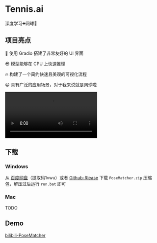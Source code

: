 # Tennis.ai

深度学习➕网球🎾

## 项目亮点

🥳 使用 Gradio 搭建了非常友好的 UI 界面

😎 模型能够在 CPU 上快速推理

🔥 构建了一个简约快速且美观的可视化流程

😀 具有广泛的应用场景，对于我来说就是网球啦

![](assets/demo.mp4)

## 下载

### Windows

从 [百度网盘](https://pan.baidu.com/s/157uf7NqJ2kYb2QYRzUMbHw?pwd=1vwu)（提取码1vwu）或者 [Github-Rlease](https://github.com/DeclK/PoseMatcher/releases/tag/v2.0.0) 下载 `PoseMatcher.zip` 压缩包，解压过后运行 `run.bat` 即可

### Mac

TODO

## Demo

[bilibili-PoseMatcher](https://www.bilibili.com/video/BV1Ds4y1X7go)